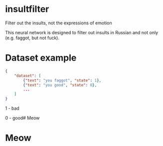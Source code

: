 # insultfilter
Filter out the insults, not the expressions of emotion

This neural network is designed to filter out insults in Russian and not only (e.g. faggot, but not fuck).

# Dataset example
```json
{
    "dataset": [
        {"text": "you faggot", "state": 1},
        {"text": "you good", "state": 0},
        ...
    ]
}
```
1 - bad

0 - good# Meow
# Meow
